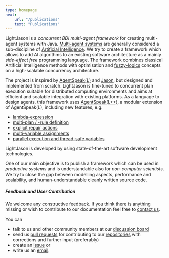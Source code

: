 ```yaml
---
type: homepage
next:
    url: "/publications"
    text: "Publications"
---
```


LightJason is a _concurrent BDI multi-agent framework_ for creating multi-agent systems with Java. [Multi-agent systems](https://en.wikipedia.org/wiki/Multi-agent_system) are generally considered a sub-discipline of [Artificial Intelligence](https://en.wikipedia.org/wiki/Artificial_intelligence). We try to create a framework which allows to add AI algorithms to an existing software architecture as a mainly _side-effect free_ programming language. The framework combines classical Artificial Intelligence methods with optimisation and [fuzzy-logics](https://en.wikipedia.org/wiki/Fuzzy_logic) concepts on a high-scalable concurrency architecture.

The project is inspired by [AgentSpeak(L)](https://en.wikipedia.org/wiki/AgentSpeak) and  [Jason](http://jason.sourceforge.net), but designed and implemented from scratch.
LightJason is fine-tuned to concurrent plan execution suitable for distributed computing environments and aims at efficient and scalable integration with existing platforms.
As a language to design agents, this framework uses [AgentSpeak(L++)](https://agentspeak.lightjason.org/rrd-output/html/org/lightjason/agentspeak/grammar/Agent.g4/index.htm), a modular extension of AgentSpeak(L), including new features, e.g.

* [lambda-expression](framework/agentspeak#lambdaexpression)
* [multi-plan / -rule definition](framework/agentspeak#multiplanrule)
* [explicit repair actions](framework/agentspeak#repairaction)
* [multi-variable assignments](framework/agentspeak#multiassignment)
* [parallel execution and thread-safe variables](framework/agentspeak#parallelism)

LightJason is developed by using state-of-the-art software development technologies.

One of our main objective is to publish a framework which can be used in _productive systems_ and is understandable also for _non-computer scientists_. We try to close the gap between modelling aspects, performance and scalability, and human-understandable cleanly written source code.

##### Feedback and User Contribution

We welcome any constructive feedback.
If you think there is anything missing or wish to contribute to our documentation feel free to [contact us](/contact).

You can

* talk to us and other community members at our [discussion board](https://gitter.im/LightJason)
* send us [pull requests](https://help.github.com/articles/about-pull-requests/) for contributing to our [repositories](https://github.com/LightJason/) with corrections and further input (preferably)
* create an [issue](https://github.com/LightJason/AgentSpeak/issues) or
* write us an [email](/contact).
